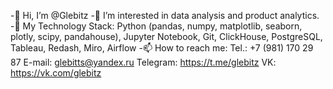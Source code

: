 -👋 Hi, I’m @Glebitz
-👀 I’m interested in data analysis and product analytics.
-🌱 My Technology Stack: Python (pandas, numpy, matplotlib, seaborn, plotly, scipy, pandahouse), Jupyter Notebook, Git, ClickHouse, PostgreSQL, Tableau, Redash, Miro, Airflow
-📫 How to reach me:
        Tel.: +7 (981) 170 29 87
        E-mail: glebitts@yandex.ru
        Telegram: https://t.me/glebitz
        VK: https://vk.com/glebitz

<!---
Glebitz/Glebitz is a ✨ special ✨ repository because its `README.md` (this file) appears on your GitHub profile.
You can click the Preview link to take a look at your changes.
--->
